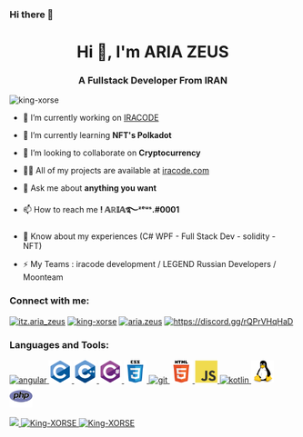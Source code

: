 ### Hi there 👋

<h1 align="center">Hi 👋, I'm ARIA ZEUS</h1>
<h3 align="center">A Fullstack Developer From IRAN</h3>

<p align="left"> <img src="https://komarev.com/ghpvc/?username=king-xorse&label=Profile%20views&color=a70fe4&style=flat" alt="king-xorse" /> </p>

- 🔭 I’m currently working on [IRACODE](www.iracode.com)

- 🌱 I’m currently learning **NFT's Polkadot**

- 👯 I’m looking to collaborate on **Cryptocurrency**

- 👨‍💻 All of my projects are available at [iracode.com](iracode.com)

- 💬 Ask me about **anything you want**

- 📫 How to reach me **!                  𝔸ℝ𝕀𝔸࿐ᶻᵉᵘˢ.#0001**

- 📄 Know about my experiences (C# WPF - Full Stack Dev - solidity - NFT)

- ⚡ My Teams : iracode development / LEGEND Russian Developers / Moonteam 

<h3 align="left">Connect with me:</h3>
<p align="left">
<a href="https://twitter.com/itz.aria_zeus" target="blank"><img align="center" src="https://raw.githubusercontent.com/rahuldkjain/github-profile-readme-generator/master/src/images/icons/Social/twitter.svg" alt="itz.aria_zeus" height="30" width="40" /></a>
<a href="https://fb.com/king-xorse" target="blank"><img align="center" src="https://raw.githubusercontent.com/rahuldkjain/github-profile-readme-generator/master/src/images/icons/Social/facebook.svg" alt="king-xorse" height="30" width="40" /></a>
<a href="https://instagram.com/aria.zeus" target="blank"><img align="center" src="https://raw.githubusercontent.com/rahuldkjain/github-profile-readme-generator/master/src/images/icons/Social/instagram.svg" alt="aria.zeus" height="30" width="40" /></a>
<a href="https://discord.gg/rQPrVHqHaD" target="blank"><img align="center" src="https://raw.githubusercontent.com/rahuldkjain/github-profile-readme-generator/master/src/images/icons/Social/discord.svg" alt="https://discord.gg/rQPrVHqHaD" height="30" width="40" /></a>
</p>

<h3 align="left">Languages and Tools:</h3>
<p align="left"> <a href="https://angular.io" target="_blank" rel="noreferrer"> <img src="https://angular.io/assets/images/logos/angular/angular.svg" alt="angular" width="40" height="40"/> </a> <a href="https://www.cprogramming.com/" target="_blank" rel="noreferrer"> <img src="https://raw.githubusercontent.com/devicons/devicon/master/icons/c/c-original.svg" alt="c" width="40" height="40"/> </a> <a href="https://www.w3schools.com/cpp/" target="_blank" rel="noreferrer"> <img src="https://raw.githubusercontent.com/devicons/devicon/master/icons/cplusplus/cplusplus-original.svg" alt="cplusplus" width="40" height="40"/> </a> <a href="https://www.w3schools.com/cs/" target="_blank" rel="noreferrer"> <img src="https://raw.githubusercontent.com/devicons/devicon/master/icons/csharp/csharp-original.svg" alt="csharp" width="40" height="40"/> </a> <a href="https://www.w3schools.com/css/" target="_blank" rel="noreferrer"> <img src="https://raw.githubusercontent.com/devicons/devicon/master/icons/css3/css3-original-wordmark.svg" alt="css3" width="40" height="40"/> </a> <a href="https://git-scm.com/" target="_blank" rel="noreferrer"> <img src="https://www.vectorlogo.zone/logos/git-scm/git-scm-icon.svg" alt="git" width="40" height="40"/> </a> <a href="https://www.w3.org/html/" target="_blank" rel="noreferrer"> <img src="https://raw.githubusercontent.com/devicons/devicon/master/icons/html5/html5-original-wordmark.svg" alt="html5" width="40" height="40"/> </a> <a href="https://developer.mozilla.org/en-US/docs/Web/JavaScript" target="_blank" rel="noreferrer"> <img src="https://raw.githubusercontent.com/devicons/devicon/master/icons/javascript/javascript-original.svg" alt="javascript" width="40" height="40"/> </a> <a href="https://kotlinlang.org" target="_blank" rel="noreferrer"> <img src="https://www.vectorlogo.zone/logos/kotlinlang/kotlinlang-icon.svg" alt="kotlin" width="40" height="40"/> </a> <a href="https://www.linux.org/" target="_blank" rel="noreferrer"> <img src="https://raw.githubusercontent.com/devicons/devicon/master/icons/linux/linux-original.svg" alt="linux" width="40" height="40"/> </a> <a href="https://www.php.net" target="_blank" rel="noreferrer"> <img src="https://raw.githubusercontent.com/devicons/devicon/master/icons/php/php-original.svg" alt="php" width="40" height="40"/> </a> </p>


<a href="https://github.com/King-XORSE/">
  <img src="https://github-readme-stats.vercel.app/api?username=King-XORSE&include_all_commits=true&count_private=true&show_icons=true&line_height=20&title_color=7A7ADB&icon_color=2234AE&text_color=D3D3D3&bg_color=0,000000,130F40" width="450"/>
  <img src="https://github-readme-stats.vercel.app/api/top-langs?username=King-XORSE&show_icons=true&locale=en&layout=compact&line_height=20&title_color=7A7ADB&icon_color=2234AE&text_color=D3D3D3&bg_color=0,000000,130F40" width="310"  alt="King-XORSE"/>

  <img src="https://streak-stats.demolab.com?user=king-XORSE&show_icons=true&locale=en&layout=compact&line_height=20&title_color=7A7ADB&icon_color=2234AE&text_color=D3D3D3&bg_color=0,000000,130F40" width="310"  alt="King-XORSE"/>
